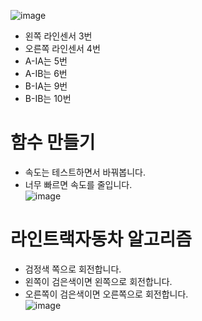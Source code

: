 ![image](https://github.com/itple-sw/line/assets/76088532/e08ded9e-56b5-4523-8a00-f3b1b5378bbc)
* 왼쪽 라인센서 3번
* 오른쪽 라인센서 4번
* A-IA는 5번
* A-IB는 6번
* B-IA는 9번
* B-IB는 10번

# 함수 만들기
* 속도는 테스트하면서 바꿔봅니다.
* 너무 빠르면 속도를 줄입니다.   
![image](https://github.com/itple-sw/line/assets/76088532/e0cf0e5f-40ab-4d3a-9ebe-6b6fdc397993)

# 라인트랙자동차 알고리즘
* 검정색 쪽으로 회전합니다.
* 왼쪽이 검은색이면 왼쪽으로 회전합니다.
* 오른쪽이 검은색이면 오른쪽으로 회전합니다.   
![image](https://github.com/itple-sw/line/assets/76088532/0d8317b5-a1ac-4ea3-b2c3-ef4c6f07e4df)

